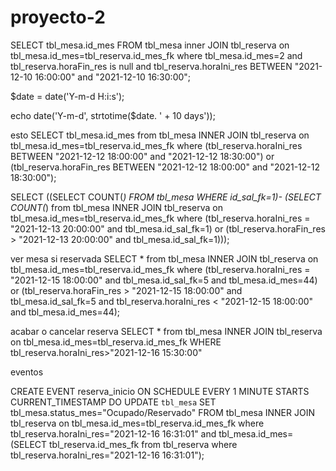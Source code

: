 # proyecto-2


SELECT tbl_mesa.id_mes FROM tbl_mesa inner JOIN tbl_reserva on tbl_mesa.id_mes=tbl_reserva.id_mes_fk where tbl_mesa.id_mes=2 and tbl_reserva.horaFin_res is null and tbl_reserva.horaIni_res BETWEEN "2021-12-10 16:00:00" and "2021-12-10 16:30:00";

$date = date('Y-m-d H:i:s');

echo date('Y-m-d', strtotime($date. ' + 10 days'));


esto
SELECT tbl_mesa.id_mes from tbl_mesa INNER JOIN tbl_reserva on tbl_mesa.id_mes=tbl_reserva.id_mes_fk where (tbl_reserva.horaIni_res BETWEEN "2021-12-12 18:00:00" and "2021-12-12 18:30:00") or (tbl_reserva.horaFin_res BETWEEN "2021-12-12 18:00:00" and "2021-12-12 18:30:00");


SELECT ((SELECT COUNT(*) FROM tbl_mesa WHERE id_sal_fk=1)- (SELECT COUNT(*) from tbl_mesa INNER JOIN tbl_reserva on tbl_mesa.id_mes=tbl_reserva.id_mes_fk where (tbl_reserva.horaIni_res = "2021-12-13 20:00:00" and tbl_mesa.id_sal_fk=1) or (tbl_reserva.horaFin_res > "2021-12-13 20:00:00" and tbl_mesa.id_sal_fk=1)));


ver mesa si reservada
SELECT * from tbl_mesa INNER JOIN tbl_reserva on tbl_mesa.id_mes=tbl_reserva.id_mes_fk where (tbl_reserva.horaIni_res = "2021-12-15 18:00:00" and tbl_mesa.id_sal_fk=5 and tbl_mesa.id_mes=44) or (tbl_reserva.horaFin_res > "2021-12-15 18:00:00" and tbl_mesa.id_sal_fk=5 and tbl_reserva.horaIni_res < "2021-12-15 18:00:00" and tbl_mesa.id_mes=44);



acabar o cancelar reserva
SELECT * from tbl_mesa INNER JOIN tbl_reserva on tbl_mesa.id_mes=tbl_reserva.id_mes_fk WHERE tbl_reserva.horaIni_res>"2021-12-16 15:30:00"


eventos

CREATE EVENT reserva_inicio
  ON SCHEDULE
    EVERY 1 MINUTE
    STARTS CURRENT_TIMESTAMP
  DO
UPDATE `tbl_mesa` SET tbl_mesa.status_mes="Ocupado/Reservado" FROM tbl_mesa INNER JOIN tbl_reserva on tbl_mesa.id_mes=tbl_reserva.id_mes_fk where tbl_reserva.horaIni_res="2021-12-16 16:31:01" and tbl_mesa.id_mes=(SELECT tbl_reserva.id_mes_fk from tbl_reserva where tbl_reserva.horaIni_res="2021-12-16 16:31:01");